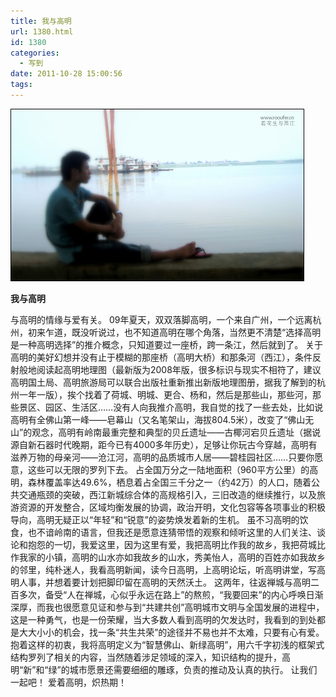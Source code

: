 ```yaml
---
title: 我与高明
url: 1380.html
id: 1380
categories:
  - 写到
date: 2011-10-28 15:00:56
tags:
---
```


![](/images/attachments/month_1110/a2011102815011.jpg)

**我与高明**

与高明的情缘与爱有关。 09年夏天，双双落脚高明，一个来自广州，一个远离杭州，初来乍道，既没听说过，也不知道高明在哪个角落，当然更不清楚“选择高明是一种高明选择”的推介概念，只知道要过一座桥，跨一条江，然后就到了。 关于高明的美好幻想并没有止于模糊的那座桥（高明大桥）和那条河（西江），条件反射般地阅读起高明地理图（最新版为2008年版，很多标识与现实不相符了，建议高明国土局、高明旅游局可以联合出版社重新推出新版地理图册，据我了解到的杭州一年一版），挨个找着了荷城、明城、更合、杨和，然后是那些山，那些河，那些景区、园区、生活区……没有人向我推介高明，我自觉的找了一些去处，比如说高明有全佛山第一峰——皂幕山（又名笔架山，海拔804.5米），改变了“佛山无山”的观念，高明有岭南最重完整和典型的贝丘遗址——古椰河宕贝丘遗址（据说源自新石器时代晚期，距今已有4000多年历史），足够让你玩古今穿越，高明有滋养万物的母亲河——沧江河，高明的品质城市人居——碧桂园社区……只要你愿意，这些可以无限的罗列下去。 占全国万分之一陆地面积（960平方公里）的高明，森林覆盖率达49.6%，栖息着占全国三千分之一（约42万）的人口，随着公共交通瓶颈的突破，西江新城综合体的高规格引入，三旧改造的继续推行，以及旅游资源的开发整合，区域均衡发展的协调，政治开明，文化包容等各项事业的积极导向，高明无疑正以“年轻”和“锐意”的姿势焕发着新的生机。 虽不习高明的饮食，也不谙岭南的语言，但我还是愿意连猜带悟的观察和倾听这里的人们关注、谈论和抱怨的一切，我爱这里，因为这里有爱，我把高明比作我的故乡，我把荷城比作我家的小镇，高明的山水亦如我故乡的山水，秀美怡人，高明的百姓亦如我故乡的邻里，纯朴迷人，我看高明新闻，读今日高明，上高明论坛，听高明讲堂，写高明人事，并想着要计划把脚印留在高明的天然沃土。 这两年，往返禅城与高明二百多次，备受“人在禅城，心似乎永远在路上”的熬煎，“我要回来”的内心呼唤日渐深厚，而我也很愿意见证和参与到“共建共创”高明城市文明与全国发展的进程中，这是一种勇气，也是一份荣耀，当大多数人看到高明的欠发达时，我看到的到处都是大大小小的机会，找一条“共生共荣”的途径并不易也并不太难，只要有心有爱。 抱着这样的初衷，我将高明定义为“智慧佛山、新绿高明”，用六千字初浅的框架式结构罗列了相关的内容，当然随着涉足领域的深入，知识结构的提升，高明“新”和“绿”的城市愿景还需要细细的雕琢，负责的推动及认真的执行。 让我们一起吧！ 爱着高明，炽热期！